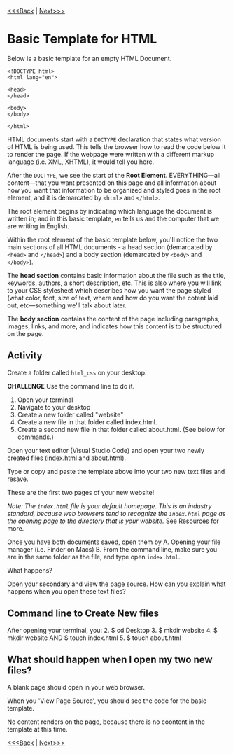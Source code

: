 [<<<Back](opening_activity.md) | [Next>>>](elements.md)

# Basic Template for HTML

Below is a basic template for an empty HTML Document. 

```
<!DOCTYPE html>
<html lang="en">

<head>
</head>

<body>
</body>

</html>
```

HTML documents start with a `DOCTYPE` declaration that states what version of HTML is being used. This tells the browser how to read the code below it to render the page. If the webpage were written with a different markup language (i.e. XML, XHTML), it would tell you here.

After the `DOCTYPE`, we see the start of the **Root Element**. EVERYTHING—all content—that you want presented on this page and all information about how you want that information to be organized and styled goes in the root element, and it is demarcated by `<html>` and `</html>`.

The root element begins by indicating which language the document is written in; and in this basic template, `en` tells us and the computer that we are writing in English. 

Within the root element of the basic template below, you'll notice the two main sections of all HTML documents - a head section (demarcated by `<head>` and `</head>`) and a body section (demarcated by `<body>` and `</body>`). 

The **head section** contains basic information about the file such as the title, keywords, authors, a short description, etc. This is also where you will link to your CSS stylesheet which describes how you want the page styled (what color, font, size of text, where and how do you want the cotent laid out, etc—something we'll talk about later.

The **body section** contains the content of the page including paragraphs, images, links, and more, and indicates how this content is to be structured on the page. 

## Activity

Create a folder called `html_css` on your desktop.

**CHALLENGE** Use the command line to do it. 

1. Open your terminal
2. Navigate to your desktop
3. Create a new folder called "website"
4. Create a new file in that folder called index.html. 
5. Create a second new file in that folder called about.html.
(See below for commands.)

Open your text editor (Visual Studio Code) and open your two newly created files (index.html and about.html).

Type or copy and paste the template above into your two new text files and resave.

These are the first two pages of your new website! 

*Note: The `index.html` file is your default homepage. This is an industry standard, because web browsers tend to recognize the `index.html` page as the opening page to the directory that is your website.* See [Resources](resource.md) for more.

Once you have both documents saved, open them by
A. Opening your file manager (i.e. Finder on Macs)
B. From the command line, make sure you are in the same folder as the file, and type open `index.html`.

What happens? 

Open your secondary and view the page source. How can you explain what happens when you open these text files? 

## Command line to Create New files
After opening your terminal, you:
2. $ cd Desktop
3. $ mkdir website
4. $ mkdir website  AND  $ touch index.html
5. $ touch about.html

## What should happen when I open my two new files?
A blank page should open in your web browser. 

When you 'View Page Source', you should see the code for the basic template. 

No content renders on the page, because there is no coontent in the template at this time. 

[<<<Back](opening_activity.md) | [Next>>>](elements.md)
